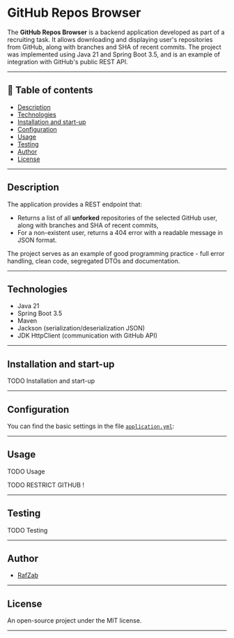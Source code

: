 # GitHub Repos Browser

The **GitHub Repos Browser** is a backend application developed as part of a recruiting task. It allows downloading and displaying user's repositories from GitHub, along with branches and SHA of recent commits. The project was implemented using Java 21 and Spring Boot 3.5, and is an example of integration with GitHub's public REST API.

---

## 🧩 Table of contents

- [Description](#description)
- [Technologies](#technologies)
- [Installation and start-up](#installation-and-start-up)
- [Configuration](#configuration)
- [Usage](#usage)
- [Testing](#testing)
- [Author](#author)
- [License](#license)

---


## Description

The application provides a REST endpoint that:
- Returns a list of all **unforked** repositories of the selected GitHub user, along with branches and SHA of recent commits,
- For a non-existent user, returns a 404 error with a readable message in JSON format.

The project serves as an example of good programming practice - full error handling, clean code, segregated DTOs and documentation.

---

## Technologies

- Java 21
- Spring Boot 3.5
- Maven
- Jackson (serialization/deserialization JSON)
- JDK HttpClient (communication with GitHub API)

---

## Installation and start-up

TODO Installation and start-up

---

## Configuration

You can find the basic settings in the file [`application.yml`](src/github-repo-service/src/main/resources/application.yml):

---

## Usage

TODO Usage


TODO RESTRICT GITHUB !

---

## Testing

TODO Testing

---

## Author

- [RafZab](https://github.com/RafZab)

---

## License

An open-source project under the MIT license.

---
